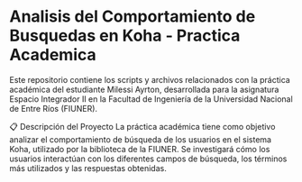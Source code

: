# Analisis del Comportamiento de Busquedas en Koha - Practica Academica

Este repositorio contiene los scripts y archivos relacionados con la práctica académica del estudiante Milessi Ayrton, desarrollada para la asignatura Espacio Integrador II en la Facultad de Ingeniería de la Universidad Nacional de Entre Ríos (FIUNER).

📋 Descripción del Proyecto
La práctica académica tiene como objetivo analizar el comportamiento de búsqueda de los usuarios en el sistema Koha, utilizado por la biblioteca de la FIUNER. Se investigará cómo los usuarios interactúan con los diferentes campos de búsqueda, los términos más utilizados y las respuestas obtenidas.
